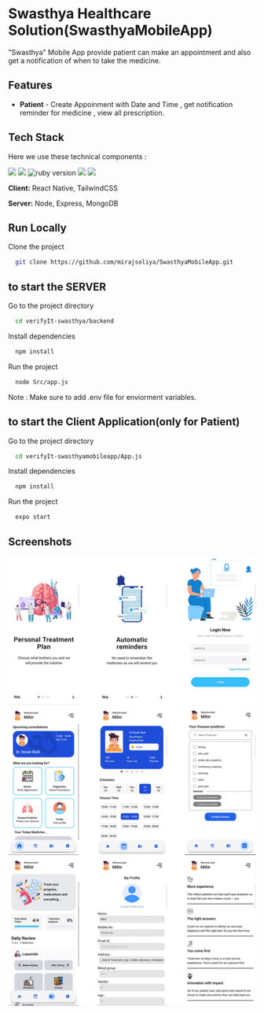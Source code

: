 ﻿# Swasthya Healthcare Solution(SwasthyaMobileApp)
"Swasthya" Mobile App provide patient can make an appointment and also get a notification of when to take the medicine.

## Features

- <b>Patient</b> - Create Appoinment with Date and Time , get notification reminder for medicine , view all prescription.

## Tech Stack

Here we use these technical components :


<img src="https://img.shields.io/badge/react%20native-v0.70.5-brightgreen">
<img src="https://img.shields.io/badge/Node-v16.15.0-yellow">
<img src="https://img.shields.io/badge/Tailwind-v3.0.24-blue" alt="ruby version">
<img src="https://img.shields.io/badge/Mongodb-v12.2.0-orange">
<img src="https://img.shields.io/badge/Express-4.18.1-lightgrey">

**Client:** React Native, TailwindCSS

**Server:** Node, Express, MongoDB

## Run Locally

Clone the project

```bash
  git clone https://github.com/mirajsoliya/SwasthyaMobileApp.git
```

## to start the SERVER

Go to the project directory

```bash
  cd verifyIt-swasthya/backend
```

Install dependencies

```bash
  npm install
```

Run the project

```bash
  node Src/app.js
```

Note : Make sure to add .env file for enviorment variables.

## to start the Client Application(only for Patient)

Go to the project directory

```bash
  cd verifyIt-swasthyamobileapp/App.js
```

Install dependencies

```bash
  npm install
```

Run the project

```bash
  expo start
```

## Screenshots

![App Screenshot](./1.jpg)
![App Screenshot](./2.jpg)
![App Screenshot](./3.jpg)
